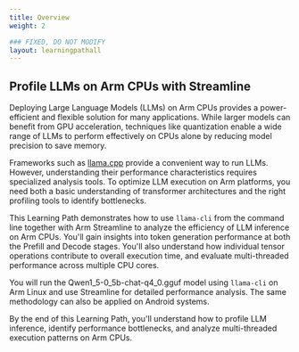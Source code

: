 ```yaml
---
title: Overview
weight: 2

### FIXED, DO NOT MODIFY
layout: learningpathall
---
```


## Profile LLMs on Arm CPUs with Streamline

Deploying Large Language Models (LLMs) on Arm CPUs provides a power-efficient and flexible solution for many applications. While larger models can benefit from GPU acceleration, techniques like quantization enable a wide range of LLMs to perform effectively on CPUs alone by reducing model precision to save memory.

Frameworks such as [llama.cpp](https://github.com/ggml-org/llama.cpp) provide a convenient way to run LLMs. However, understanding their performance characteristics requires specialized analysis tools. To optimize LLM execution on Arm platforms, you need both a basic understanding of transformer architectures and the right profiling tools to identify bottlenecks.

This Learning Path demonstrates how to use `llama-cli` from the command line together with Arm Streamline to analyze the efficiency of LLM inference on Arm CPUs. You'll gain insights into token generation performance at both the Prefill and Decode stages. You'll also understand how individual tensor operations contribute to overall execution time, and evaluate multi-threaded performance across multiple CPU cores.

You will run the Qwen1_5-0_5b-chat-q4_0.gguf model using `llama-cli` on Arm Linux and use Streamline for detailed performance analysis. The same methodology can also be applied on Android systems.

By the end of this Learning Path, you'll understand how to profile LLM inference, identify performance bottlenecks, and analyze multi-threaded execution patterns on Arm CPUs.
